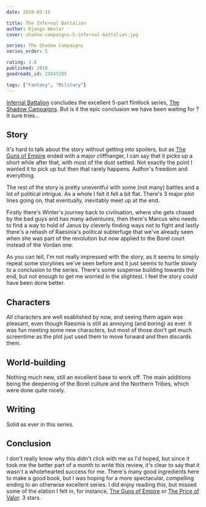 ```yaml
---
date: 2018-05-15

title: The Infernal Battalion
author: Django Wexler
cover: shadow-campaigns-5-infernal-battalion.jpg

series: The Shadow Campaigns
series_order: 5

rating: 3.0
published: 2018
goodreads_id: 25845205

tags: ["Fantasy", "Military"]
---
```


[Infernal Battalion]() concludes the excellent 5-part flintlock series, [The Shadow Campaigns](../_series/shadow-campaigns.md). But is it the epic conclusion we have been waiting for ? It sure tries...

<!--more-->

## Story

It's hard to talk about the story without getting into spoilers, but as [The Guns of Empire](2016-11-03-Django-Wexler---The-Guns-of-Empire.md) ended with a major cliffhanger, I can say that it picks up a short while after that, with most of the dust settled. Not exactly the point I wanted it to pick up but then that rarely happens. Author's freedom and everything.

The rest of the story is pretty uneventful with some (not many) battles and a lot of political intrigue. As a whole I felt it fell a bit flat. There's 3 major plot lines going on, that eventually, inevitably meet up at the end.

Firstly there's Winter's journey back to civilisation, where she gets chased by the bad guys and has many adventures, then there's Marcus who needs to find a way to hold of Janus by cleverly finding ways not to fight and lastly there's a rehash of Raesinia's political subterfuge that we've already seen when she was part of the revolution but now applied to the Borel court instead of the Vordan one.

As you can tell, I'm not really impressed with the story, as it seems to simply repeat some storylines we've seen before and it just seems to hurtle slowly to a conclusion to the series. There's some suspense building towards the end, but not enough to get me worried in the slightest. I feel the story could have been done better.

## Characters

All characters are well esablished by now, and seeing them again was pleasant, even though Raesinia is still as annoying (and boring) as ever. It was fun meeting some new characters, but most of those don't get much screentime as the plot just used them to move forward and then discards them.

## World-building

Nothing much new, still an excellent base to work off. The main additions being the deepening of the Borel culture and the Northern Tribes, which were done quite nicely.

## Writing

Solid as ever in this series.

## Conclusion

I don't really know why this didn't click with me as I'd hoped, but since it took me the better part of a month to write this review, it's clear to say that it wasn't a wholehearted success for me. There's many good ingredients here to make a good book, but I was hoping for a more spectacular, compelling ending to an otherwise excellent series. I did enjoy reading this, but missed some of the elation I felt in, for instance, [The Guns of Empire](2016-11-03-Django-Wexler---The-Guns-of-Empire.md) or [The Price of Valor](2016-06-10-Django-Wexler---The-Price-of-Valour.md). 3 stars.
